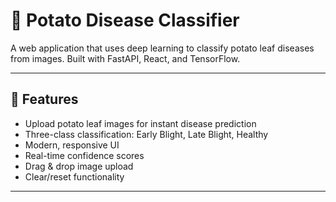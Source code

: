 # 🥔 Potato Disease Classifier

A web application that uses deep learning to classify potato leaf diseases from images. Built with FastAPI, React, and TensorFlow.

---

## 🚀 Features

- Upload potato leaf images for instant disease prediction
- Three-class classification: Early Blight, Late Blight, Healthy
- Modern, responsive UI
- Real-time confidence scores
- Drag & drop image upload
- Clear/reset functionality

---
